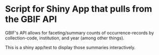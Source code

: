# Script for Shiny App that pulls from the GBIF API #

GBIF's API allows for faceting/summary counts of occurrence-records by collection-code, institution, and year (among other things).

This is a shiny app/test to display those summaries interactively.